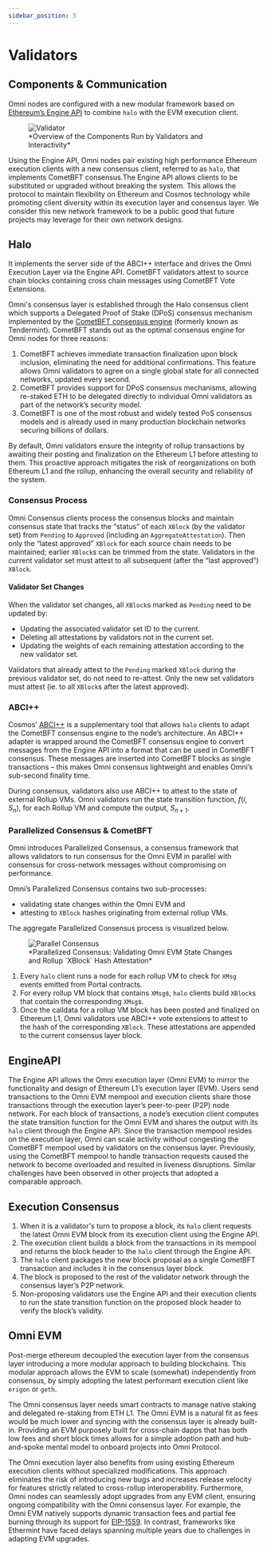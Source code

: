 ```yaml
---
sidebar_position: 3
---
```


# Validators

## Components & Communication

Omni nodes are configured with a new modular framework based on [Ethereum’s Engine API](https://github.com/ethereum/execution-apis/tree/4b225e0d273e92982b2c539d63eaaa756c5285a4/src/engine) to combine `halo` with the EVM execution client.

<figure>
  <img src="/img/validator.png" alt="Validator" />
  <figcaption>*Overview of the Components Run by Validators and Interactivity*</figcaption>
</figure>

Using the Engine API, Omni nodes pair existing high performance Ethereum execution clients with a new consensus client, referred to as `halo`, that implements CometBFT consensus.The Engine API allows clients to be substituted or upgraded without breaking the system. This allows the protocol to maintain flexibility on Ethereum and Cosmos technology while promoting client diversity within its execution layer and consensus layer. We consider this new network framework to be a public good that future projects may leverage for their own network designs.

## Halo

It implements the server side of the ABCI++ interface and drives the Omni Execution Layer via the Engine API. CometBFT validators attest to source chain blocks containing cross chain messages using CometBFT Vote Extensions.

Omni's consensus layer is established through the Halo consensus client which supports a Delegated Proof of Stake (DPoS) consensus mechanism implemented by the [CometBFT consensus engine](https://docs.cometbft.com/v0.38/) (formerly known as Tendermint). CometBFT stands out as the optimal consensus engine for Omni nodes for three reasons:

1. CometBFT achieves immediate transaction finalization upon block inclusion, eliminating the need for additional confirmations. This feature allows Omni validators to agree on a single global state for all connected networks, updated every second.
2. CometBFT provides support for DPoS consensus mechanisms, allowing re-staked ETH to be delegated directly to individual Omni validators as part of the network’s security model.
3. CometBFT is one of the most robust and widely tested PoS consensus models and is already used in many production blockchain networks securing billions of dollars.

By default, Omni validators ensure the integrity of rollup transactions by awaiting their posting and finalization on the Ethereum L1 before attesting to them. This proactive approach mitigates the risk of reorganizations on both Ethereum L1 and the rollup, enhancing the overall security and reliability of the system.

### Consensus Process

Omni Consensus clients process the consensus blocks and maintain consensus state that tracks the “status” of each `XBlock` (by the validator set) from `Pending` to `Approved` (including an `AggregateAttestation`). Then only the “latest approved” `XBlock` for each source chain needs to be maintained; earlier `XBlock`s can be trimmed from the state. Validators in the current validator set must attest to all subsequent (after the “last approved”) `XBlock`.

#### Validator Set Changes

When the validator set changes, all `XBlock`s marked as `Pending` need to be updated by:

- Updating the associated validator set ID to the current.
- Deleting all attestations by validators not in the current set.
- Updating the weights of each remaining attestation according to the new validator set.

Validators that already attest to the `Pending` marked `XBlock` during the previous validator set, do not need to re-attest. Only the new set validators must attest (ie. to all `XBlock`s after the latest approved).

### ABCI++

Cosmos’ [ABCI++](https://docs.cometbft.com/v0.37/spec/abci/) is a supplementary tool that allows `halo` clients to adapt the CometBFT consensus engine to the node’s architecture. An ABCI++ adapter is wrapped around the CometBFT consensus engine to convert messages from the Engine API into a format that can be used in CometBFT consensus. These messages are inserted into CometBFT blocks as single transactions – this makes Omni consensus lightweight and enables Omni’s sub-second finality time.

During consensus, validators also use ABCI++ to attest to the state of external Rollup VMs. Omni validators run the state transition function, $f(i, S_n)$, for each Rollup VM and compute the output, $S_{n+1}$.

### Parallelized Consensus & CometBFT

Omni introduces Parallelized Consensus, a consensus framework that allows validators to run consensus for the Omni EVM in parallel with consensus for cross-network messages without compromising on performance.

Omni’s Parallelized Consensus contains two sub-processes:

- validating state changes within the Omni EVM and
- attesting to `XBlock` hashes originating from external rollup VMs.

The aggregate Parallelized Consensus process is visualized below.

<figure>
  <img src="/img/parallel-consensus.png" alt="Parallel Consensus" />
  <figcaption>*Parallelized Consensus: Validating Omni EVM State Changes and Rollup `XBlock` Hash Attestation*</figcaption>
</figure>

1. Every `halo` client runs a node for each rollup VM to check for `XMsg` events emitted from Portal contracts.
2. For every rollup VM block that contains `XMsg`s, `halo` clients build `XBlock`s that contain the corresponding `XMsg`s.
3. Once the calldata for a rollup VM block has been posted and finalized on Ethereum L1, Omni validators use ABCI++ vote extensions to attest to the hash of the corresponding `XBlock`. These attestations are appended to the current consensus layer block.

## EngineAPI

The Engine API allows the Omni execution layer (Omni EVM) to mirror the functionality and design of Ethereum L1’s execution layer (EVM). Users send transactions to the Omni EVM mempool and execution clients share those transactions through the execution layer’s peer-to-peer (P2P) node network. For each block of transactions, a node’s execution client computes the state transition function for the Omni EVM and shares the output with its `halo` client through the Engine API. Since the transaction mempool resides on the execution layer, Omni can scale activity without congesting the CometBFT mempool used by validators on the consensus layer. Previously, using the CometBFT mempool to handle transaction requests caused the network to become overloaded and resulted in liveness disruptions. Similar challenges have been observed in other projects that adopted a comparable approach.

## Execution Consensus

1. When it is a validator's turn to propose a block, its `halo` client requests the latest Omni EVM block from its execution client using the Engine API.
2. The execution client builds a block from the transactions in its mempool and returns the block header to the `halo` client through the Engine API.
3. The `halo` client packages the new block proposal as a single CometBFT transaction and includes it in the consensus layer block.
4. The block is proposed to the rest of the validator network through the consensus layer’s P2P network.
5. Non-proposing validators use the Engine API and their execution clients to run the state transition function on the proposed block header to verify the block’s validity.

## Omni EVM

Post-merge ethereum decoupled the execution layer from the consensus layer introducing a more modular approach to building blockchains. This modular approach allows the EVM to scale (somewhat) independently from consensus, by simply adopting the latest performant execution client like `erigon` or `geth`.

The Omni consensus layer needs smart contracts to manage native staking and delegated re-staking from ETH L1. The Omni EVM is a natural fit as fees would be much lower and syncing with the consensus layer is already built-in. Providing an EVM purposely built for cross-chain dapps that has both low fees and short block times allows for a simple adoption path and hub-and-spoke mental model to onboard projects into Omni Protocol.

The Omni execution layer also benefits from using existing Ethereum execution clients without specialized modifications. This approach eliminates the risk of introducing new bugs and increases release velocity for features strictly related to cross-rollup interoperability. Furthermore, Omni nodes can seamlessly adopt upgrades from any EVM client, ensuring ongoing compatibility with the Omni consensus layer. For example, the Omni EVM natively supports dynamic transaction fees and partial fee burning through its support for [EIP-1559](https://eips.ethereum.org/EIPS/eip-1559). In contrast, frameworks like Ethermint have faced delays spanning multiple years due to challenges in adapting EVM upgrades.
